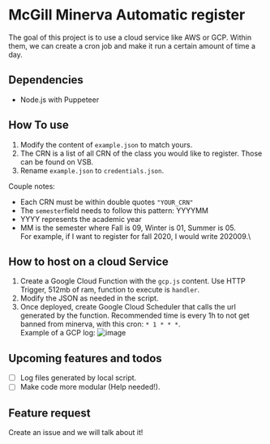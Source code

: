 # McGill Minerva Automatic register
The goal of this project is to use a cloud service like AWS or GCP. 
Within them, we can create a cron job and make it run a certain amount of time a day.

## Dependencies
* Node.js with Puppeteer

## How To use
1. Modify the content of `example.json` to match yours. 
2. The CRN is a list of all CRN of the class you would like to register. Those can be found on VSB.
3. Rename `example.json` to `credentials.json`.

Couple notes:
* Each CRN must be within double quotes `"YOUR_CRN"`
* The `semester`field needs to follow this pattern: YYYYMM
* YYYY represents the academic year
* MM is the semester where Fall is 09, Winter is 01, Summer is 05.\
For example, if I want to register for fall 2020, I would write 202009.\

## How to host on a cloud Service
1. Create a Google Cloud Function with the `gcp.js` content. Use HTTP Trigger, 512mb of ram, function to execute is `handler`.
2. Modify the JSON as needed in the script.
3. Once deployed, create Google Cloud Scheduler that calls the url generated by the function. Recommended time is every 1h to not get banned from minerva, with this cron: `* 1 * * *`. \
Example of a GCP log:
![image](https://user-images.githubusercontent.com/43629633/77568368-e7bc8000-6e9e-11ea-94e1-d484b97ddf65.png)

## Upcoming features and todos
- [ ] Log files generated by local script.
- [ ] Make code more modular (Help needed!). 

## Feature request 
Create an issue and we will talk about it!
